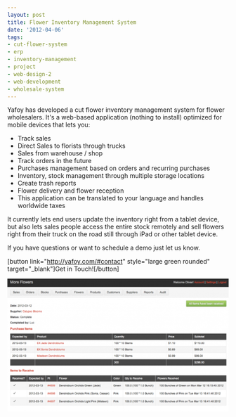 ```yaml
---
layout: post
title: Flower Inventory Management System
date: '2012-04-06'
tags:
- cut-flower-system
- erp
- inventory-management
- project
- web-design-2
- web-development
- wholesale-system
---
```


Yafoy has developed a cut flower inventory management system for flower wholesalers. It's a web-based application (nothing to install) optimized for mobile devices that lets you:

* Track sales
* Direct Sales to florists through trucks
* Sales from warehouse / shop
* Track orders in the future
* Purchases management based on orders and recurring purchases
* Inventory, stock management through multiple storage locations
* Create trash reports
* Flower delivery and flower reception
* This application can be translated to your language and handles worldwide taxes

It currently lets end users update the inventory right from a tablet device, but also lets sales people access the entire stock remotely and sell flowers right from their truck on the road still through iPad or other tablet device.

If you have questions or want to schedule a demo just let us know.

[button link="http://yafoy.com/#contact" style="large green rounded" target="_blank"]Get in Touch![/button]

![Cut flowers inventory system](/assets/images/articles/flower_inventory_management.png)

